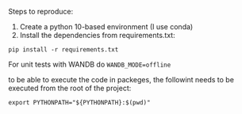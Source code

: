 Steps to reproduce:

1. Create a python 10-based environment (I use conda)
2. Install the dependencies from requirements.txt:
```shell
pip install -r requirements.txt
```


For unit tests with WANDB do `WANDB_MODE=offline`


to be able to execute the code in packeges, the followint needs to be executed from the root of the project:

```shell
export PYTHONPATH="${PYTHONPATH}:$(pwd)"
```